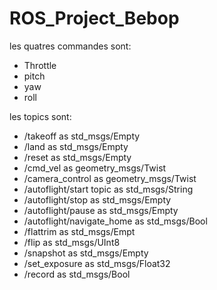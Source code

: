 # ROS_Project_Bebop

les quatres commandes sont: 
- Throttle
- pitch
- yaw
- roll

les topics sont:

- /takeoff as std_msgs/Empty
- /land as std_msgs/Empty
- /reset as std_msgs/Empty
- /cmd_vel as geometry_msgs/Twist
- /camera_control as geometry_msgs/Twist
- /autoflight/start topic as std_msgs/String
- /autoflight/stop as std_msgs/Empty
- /autoflight/pause as std_msgs/Empty
- /autoflight/navigate_home as std_msgs/Bool
- /flattrim as std_msgs/Empt
- /flip as std_msgs/UInt8
- /snapshot as std_msgs/Empty
- /set_exposure as std_msgs/Float32
- /record as std_msgs/Bool
